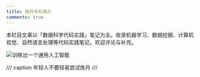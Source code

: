 ```yaml
---
title: 炼丹专栏简介
comments: true
---
```


本栏目文章以「数据科学代码实践」笔记为主。收录机器学习、数据挖掘、计算机视觉、自然语言处理等代码实践笔记。欢迎评论与补充。

![训练出一个通用人工智能](https://dwj-oss.oss-cn-nanjing.aliyuncs.com/images/202501302119120.png)

/// caption
年轻人不要轻易尝试炼丹
///
